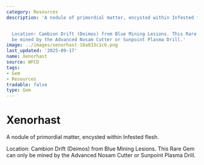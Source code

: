 ```yaml
---
category: Resources
description: 'A nodule of primordial matter, encysted within Infested flesh.


  Location: Cambion Drift (Deimos) from Blue Mining Lesions. This Rare Gem can only
  be mined by the Advanced Nosam Cutter or Sunpoint Plasma Drill.'
image: ../images/xenorhast-16a833c1c6.png
last_updated: '2025-09-17'
name: Xenorhast
source: WFCD
tags:
- Gem
- Resources
tradable: false
type: Gem
---
```


# Xenorhast

A nodule of primordial matter, encysted within Infested flesh.

Location: Cambion Drift (Deimos) from Blue Mining Lesions. This Rare Gem can only be mined by the Advanced Nosam Cutter or Sunpoint Plasma Drill.

